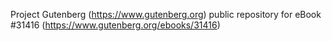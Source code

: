 Project Gutenberg (https://www.gutenberg.org) public repository for eBook #31416 (https://www.gutenberg.org/ebooks/31416)
